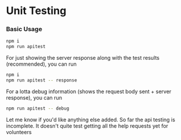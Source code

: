 # Unit Testing

### Basic Usage
```bash
npm i
npm run apitest
```

For just showing the server response along with the test results (recommended), you can run
```bash
npm i
npm run apitest -- response
```

For a lotta debug information (shows the request body sent + server response), you can run
```bash
npm run apitest -- debug
```

Let me know if you'd like anything else added. So far the api testing is incomplete. It doesn't quite test getting all the help requests yet for volunteers